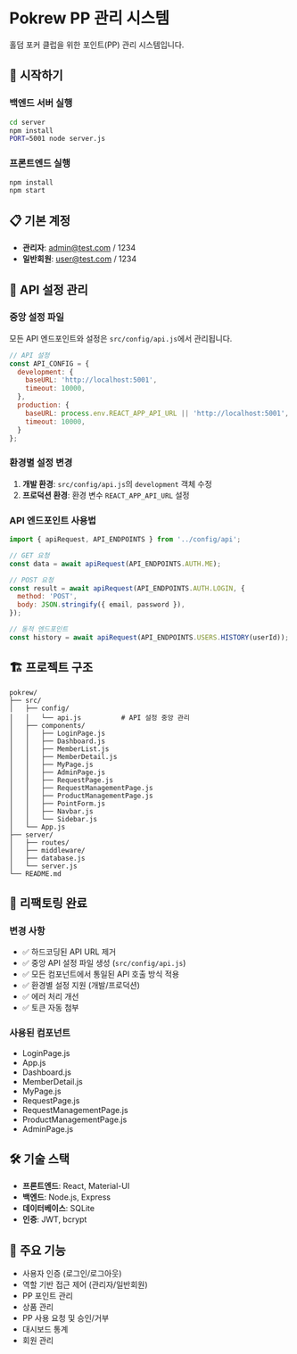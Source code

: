 # Pokrew PP 관리 시스템

홀덤 포커 클럽을 위한 포인트(PP) 관리 시스템입니다.

## 🚀 시작하기

### 백엔드 서버 실행
```bash
cd server
npm install
PORT=5001 node server.js
```

### 프론트엔드 실행
```bash
npm install
npm start
```

## 📋 기본 계정

- **관리자**: admin@test.com / 1234
- **일반회원**: user@test.com / 1234

## 🔧 API 설정 관리

### 중앙 설정 파일
모든 API 엔드포인트와 설정은 `src/config/api.js`에서 관리됩니다.

```javascript
// API 설정
const API_CONFIG = {
  development: {
    baseURL: 'http://localhost:5001',
    timeout: 10000,
  },
  production: {
    baseURL: process.env.REACT_APP_API_URL || 'http://localhost:5001',
    timeout: 10000,
  }
};
```

### 환경별 설정 변경
1. **개발 환경**: `src/config/api.js`의 `development` 객체 수정
2. **프로덕션 환경**: 환경 변수 `REACT_APP_API_URL` 설정

### API 엔드포인트 사용법
```javascript
import { apiRequest, API_ENDPOINTS } from '../config/api';

// GET 요청
const data = await apiRequest(API_ENDPOINTS.AUTH.ME);

// POST 요청
const result = await apiRequest(API_ENDPOINTS.AUTH.LOGIN, {
  method: 'POST',
  body: JSON.stringify({ email, password }),
});

// 동적 엔드포인트
const history = await apiRequest(API_ENDPOINTS.USERS.HISTORY(userId));
```

## 🏗️ 프로젝트 구조

```
pokrew/
├── src/
│   ├── config/
│   │   └── api.js          # API 설정 중앙 관리
│   ├── components/
│   │   ├── LoginPage.js
│   │   ├── Dashboard.js
│   │   ├── MemberList.js
│   │   ├── MemberDetail.js
│   │   ├── MyPage.js
│   │   ├── AdminPage.js
│   │   ├── RequestPage.js
│   │   ├── RequestManagementPage.js
│   │   ├── ProductManagementPage.js
│   │   ├── PointForm.js
│   │   ├── Navbar.js
│   │   └── Sidebar.js
│   └── App.js
├── server/
│   ├── routes/
│   ├── middleware/
│   ├── database.js
│   └── server.js
└── README.md
```

## 🔄 리팩토링 완료

### 변경 사항
- ✅ 하드코딩된 API URL 제거
- ✅ 중앙 API 설정 파일 생성 (`src/config/api.js`)
- ✅ 모든 컴포넌트에서 통일된 API 호출 방식 적용
- ✅ 환경별 설정 지원 (개발/프로덕션)
- ✅ 에러 처리 개선
- ✅ 토큰 자동 첨부

### 사용된 컴포넌트
- LoginPage.js
- App.js
- Dashboard.js
- MemberDetail.js
- MyPage.js
- RequestPage.js
- RequestManagementPage.js
- ProductManagementPage.js
- AdminPage.js

## 🛠️ 기술 스택

- **프론트엔드**: React, Material-UI
- **백엔드**: Node.js, Express
- **데이터베이스**: SQLite
- **인증**: JWT, bcrypt

## 📝 주요 기능

- 사용자 인증 (로그인/로그아웃)
- 역할 기반 접근 제어 (관리자/일반회원)
- PP 포인트 관리
- 상품 관리
- PP 사용 요청 및 승인/거부
- 대시보드 통계
- 회원 관리
